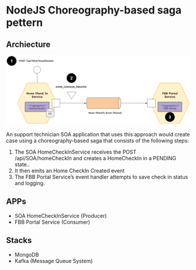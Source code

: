 # NodeJS Choreography-based saga pettern

## Archiecture
<img src="./Images/Capture.PNG" with="50%">



An support technician SOA application that uses this approach would create case using a choreography-based saga that consists of the following steps:

1. The SOA HomeCheckInService receives the POST /api/SOA/homeCheckIn and creates a HomeCheckIn in a PENDING state..
2. It then emits an Home CheckIn Created event
3. The FBB Portal Service’s event handler attempts to save check in status and logging.


## APPs
- SOA HomeCheckInService (Producer)
- FBB Portal Service (Consumer)

## Stacks
- MongoDB
- Kafka (Message Queue System)


